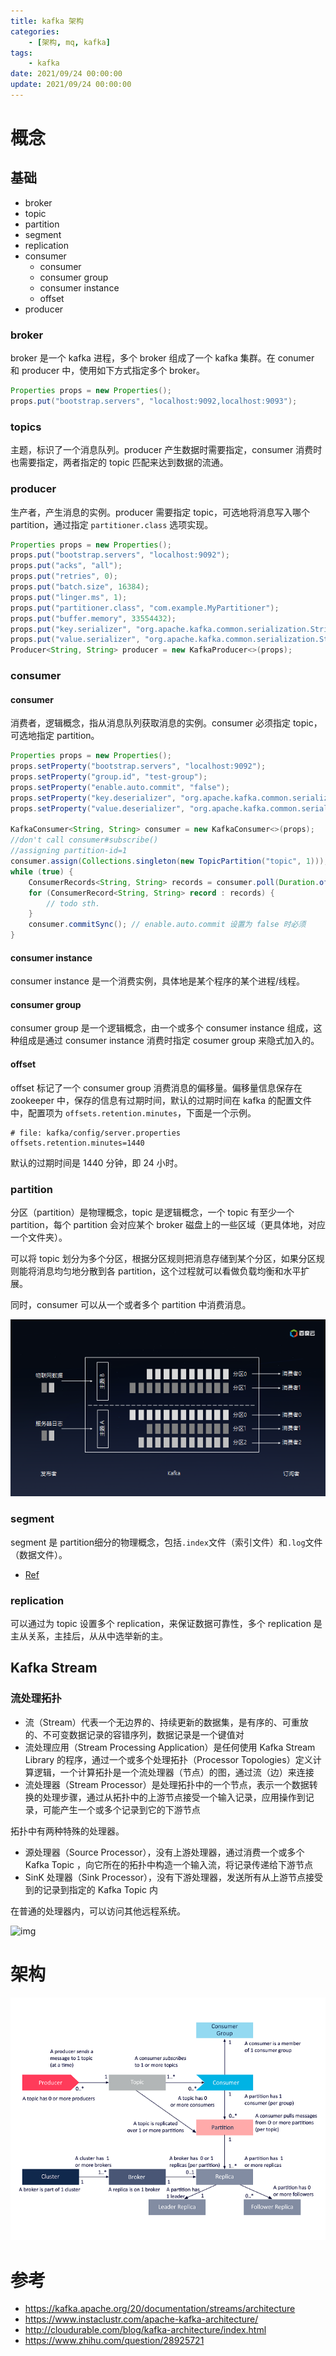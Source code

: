```yaml
---
title: kafka 架构
categories: 
    - [架构, mq, kafka]
tags:
    - kafka
date: 2021/09/24 00:00:00
update: 2021/09/24 00:00:00
---
```


# 概念

## 基础

- broker
- topic
- partition
- segment
- replication
- consumer
  - consumer
  - consumer group
  - consumer instance
  - offset
- producer

### broker

broker 是一个 kafka 进程，多个 broker 组成了一个 kafka 集群。在 conumer 和 producer 中，使用如下方式指定多个 broker。

```java
Properties props = new Properties();
props.put("bootstrap.servers", "localhost:9092,localhost:9093");
```

### topics

主题，标识了一个消息队列。producer 产生数据时需要指定，consumer 消费时也需要指定，两者指定的 topic 匹配来达到数据的流通。

### producer

生产者，产生消息的实例。producer 需要指定 topic，可选地将消息写入哪个 partition，通过指定 `partitioner.class` 选项实现。

```java
Properties props = new Properties();
props.put("bootstrap.servers", "localhost:9092");
props.put("acks", "all");
props.put("retries", 0);
props.put("batch.size", 16384);
props.put("linger.ms", 1);
props.put("partitioner.class", "com.example.MyPartitioner");
props.put("buffer.memory", 33554432);
props.put("key.serializer", "org.apache.kafka.common.serialization.StringSerializer");
props.put("value.serializer", "org.apache.kafka.common.serialization.StringSerializer");
Producer<String, String> producer = new KafkaProducer<>(props);
```

### consumer

#### consumer

消费者，逻辑概念，指从消息队列获取消息的实例。consumer 必须指定 topic，可选地指定 partition。

```java
Properties props = new Properties();
props.setProperty("bootstrap.servers", "localhost:9092");
props.setProperty("group.id", "test-group");
props.setProperty("enable.auto.commit", "false");
props.setProperty("key.deserializer", "org.apache.kafka.common.serialization.StringDeserializer");
props.setProperty("value.deserializer", "org.apache.kafka.common.serialization.StringDeserializer");

KafkaConsumer<String, String> consumer = new KafkaConsumer<>(props);
//don't call consumer#subscribe()
//assigning partition-id=1
consumer.assign(Collections.singleton(new TopicPartition("topic", 1)));
while (true) {
    ConsumerRecords<String, String> records = consumer.poll(Duration.ofSeconds(2));
    for (ConsumerRecord<String, String> record : records) {
        // todo sth.
    }
    consumer.commitSync(); // enable.auto.commit 设置为 false 时必须
}
```

#### consumer instance

consumer instance 是一个消费实例，具体地是某个程序的某个进程/线程。

#### consumer group

consumer group 是一个逻辑概念，由一个或多个 consumer instance 组成，这种组成是通过 consumer instance 消费时指定 cosumer group 来隐式加入的。

#### offset

offset 标记了一个 consumer group 消费消息的偏移量。偏移量信息保存在 zookeeper 中，保存的信息有过期时间，默认的过期时间在 kafka 的配置文件中，配置项为 `offsets.retention.minutes`，下面是一个示例。

```properties
# file: kafka/config/server.properties
offsets.retention.minutes=1440
```

默认的过期时间是 1440 分钟，即 24 小时。

### partition

分区（partition）是物理概念，topic 是逻辑概念，一个 topic 有至少一个 partition，每个 partition 会对应某个 broker 磁盘上的一些区域（更具体地，对应一个文件夹）。

可以将 topic 划分为多个分区，根据分区规则把消息存储到某个分区，如果分区规则能将消息均匀地分散到各 partition，这个过程就可以看做负载均衡和水平扩展。

同时，consumer 可以从一个或者多个 partition 中消费消息。

![img](architecture/v2-b30dec8282913a27d1978aae5a6e6431_720w.jpg)

### segment

segment 是 partition细分的物理概念，包括`.index`文件（索引文件）和`.log`文件（数据文件）。

- [Ref](https://blog.csdn.net/lp284558195/article/details/80297208)

### replication

可以通过为 topic 设置多个 replication，来保证数据可靠性，多个 replication 是主从关系，主挂后，从从中选举新的主。

## Kafka Stream

### 流处理拓扑

- 流（Stream）代表一个无边界的、持续更新的数据集，是有序的、可重放的、不可变数据记录的容错序列，数据记录是一个键值对
- 流处理应用（Stream Processing Application）是任何使用 Kafka Stream Library 的程序，通过一个或多个处理拓扑（Processor Topologies）定义计算逻辑，一个计算拓扑是一个流处理器（节点）的图，通过流（边）来连接
- 流处理器（Stream Processor）是处理拓扑中的一个节点，表示一个数据转换的处理步骤，通过从拓扑中的上游节点接受一个输入记录，应用操作到记录，可能产生一个或多个记录到它的下游节点

拓扑中有两种特殊的处理器。

- 源处理器（Source Processor），没有上游处理器，通过消费一个或多个 Kafka Topic ，向它所在的拓扑中构造一个输入流，将记录传递给下游节点
- SinK 处理器（Sink Processor），没有下游处理器，发送所有从上游节点接受到的记录到指定的 Kafka Topic 内

在普通的处理器内，可以访问其他远程系统。

![img](https://kafka.apache.org/20/images/streams-architecture-topology.jpg)



# 架构

![Apache Kafka Architecture - Component Overview](architecture/image1.png)

# 参考

- https://kafka.apache.org/20/documentation/streams/architecture
- https://www.instaclustr.com/apache-kafka-architecture/
- http://cloudurable.com/blog/kafka-architecture/index.html
- https://www.zhihu.com/question/28925721